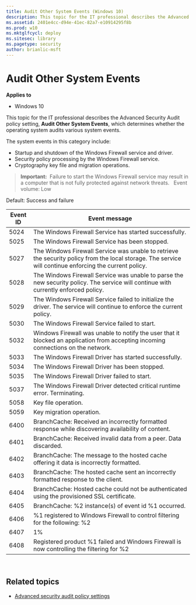 ```yaml
---
title: Audit Other System Events (Windows 10)
description: This topic for the IT professional describes the Advanced Security Audit policy setting, Audit Other System Events, which determines whether the operating system audits various system events.
ms.assetid: 2401e4cc-d94e-41ec-82a7-e10914295f8b
ms.prod: w10
ms.mktglfcycl: deploy
ms.sitesec: library
ms.pagetype: security
author: brianlic-msft
---
```


# Audit Other System Events

**Applies to**
-   Windows 10

This topic for the IT professional describes the Advanced Security Audit policy setting, **Audit Other System Events**, which determines whether the operating system audits various system events.

The system events in this category include:

-   Startup and shutdown of the Windows Firewall service and driver.
-   Security policy processing by the Windows Firewall service.
-   Cryptography key file and migration operations.

> **Important:**  Failure to start the Windows Firewall service may result in a computer that is not fully protected against network threats.
 
Event volume: Low

Default: Success and failure

| Event ID | Event message |
| - | - |
| 5024 | The Windows Firewall Service has started successfully. | 
| 5025 | The Windows Firewall Service has been stopped. |
| 5027 | The Windows Firewall Service was unable to retrieve the security policy from the local storage. The service will continue enforcing the current policy. | 
| 5028 | The Windows Firewall Service was unable to parse the new security policy. The service will continue with currently enforced policy. |
| 5029 | The Windows Firewall Service failed to initialize the driver. The service will continue to enforce the current policy. |
| 5030 | The Windows Firewall Service failed to start. |
| 5032 | Windows Firewall was unable to notify the user that it blocked an application from accepting incoming connections on the network.| 
| 5033 | The Windows Firewall Driver has started successfully. |
| 5034 | The Windows Firewall Driver has been stopped. |
| 5035 | The Windows Firewall Driver failed to start. |
| 5037 | The Windows Firewall Driver detected critical runtime error. Terminating.| 
| 5058 | Key file operation. |
| 5059 | Key migration operation.| 
| 6400 | BranchCache: Received an incorrectly formatted response while discovering availability of content.| 
| 6401 | BranchCache: Received invalid data from a peer. Data discarded. |
| 6402 | BranchCache: The message to the hosted cache offering it data is incorrectly formatted.| 
| 6403 | BranchCache: The hosted cache sent an incorrectly formatted response to the client. |
| 6404 | BranchCache: Hosted cache could not be authenticated using the provisioned SSL certificate.| 
| 6405 | BranchCache: %2 instance(s) of event id %1 occurred. |
| 6406 | %1 registered to Windows Firewall to control filtering for the following: %2| 
| 6407 | 1% |
| 6408 | Registered product %1 failed and Windows Firewall is now controlling the filtering for %2 |
 
## Related topics

- [Advanced security audit policy settings](advanced-security-audit-policy-settings.md)
 
 
